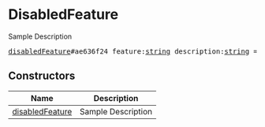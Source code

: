 # DisabledFeature

Sample Description

<pre>
<a href="../constructor/disabledFeature">disabledFeature</a>#ae636f24 feature:<a href="../type/string.md">string</a> description:<a href="../type/string.md">string</a> = <a href="../type/DisabledFeature.md">DisabledFeature</a>;
</pre>

## Constructors

| Name | Description |
|------|-------------|
| [disabledFeature](../constructor/disabledFeature.md) | Sample Description |

